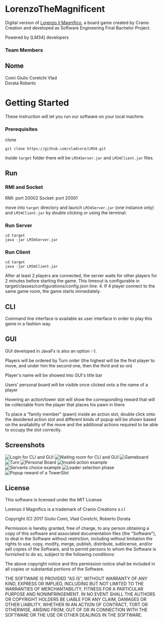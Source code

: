 # LorenzoTheMagnificent
Digital version of [Lorenzo il Magnifico](http://www.craniocreations.it/prodotto/lorenzo-il-magnifico/), a board game created by Cranio Creation and developed as Software Engineering Final Bachelor Project.

Powered by [LM34] developers

### Team Members
Nome			
----------------
Comi Giulio
Coretchi Vlad		
Dorata Roberto	



# Getting Started

These instruction will let you run our software on your local machine. 


### Prerequisites 

clone 

```
git clone https://github.com/vladcore/LM34.git
```

Inside `target` folder there will be `LM34Server.jar` and `LM34Client.jar` files.

## Run 

### RMI and Socket
RMI: port 20002
Socket: port 20001

move into `target` directory and launch `LM34Server.jar` (one instance only) and `LM34Client.jar` by double clicking or using the terminal:

### Run Server
```
cd target
java -jar LM34Server.jar
```
### Run Client
```
cd target
java -jar LM34Client.jar

```

After at least 2 players are connected, the server waits for other players for 2 minutes before starting the game. This timeout is configurable in target/classes/configurations/config.json line: 4.
If 4 player connect to the same game room, the game starts immediately.

## CLI
Command line interface is available as user interface in order to play this game in a fashion way.

## GUI

GUI developed in JavaFx is also an option :-).

Players will be ordered by Turn order (the highest will be the first player to move, and under him the second one, then the third and so on) 

Player's name will be showed into GUI's title bar 

Users' personal board will be visible once clicked onto a the name of a player

Hovering an action/tower slot will show the corresponding reward that will be collectable from the player that places his pawn in there  

To place a "family member" (pawn) inside an action slot, double click onto the desidered action slot and different kinds of popup  will be shown based on the availability of the move and the additional actions required to be able to occupy the slot correctly.

## Screenshots
![Login for CLI and GUI](https://image.ibb.co/kzdd4a/cattuera2.png?raw=true "Login for CLI and GUI")
![Waiting room for CLI and GUI](https://image.ibb.co/gXpJ4a/cattuera2.png?raw=true "Waiting room for CLI and GUI")
![Gameboard](https://image.ibb.co/nha2Cv/GUIScreenshot.png?raw=true "Gameboard")
![Turn](https://image.ibb.co/mRLBqF/Whats_App_Image_2017_07_09_at_23_52_51.jpg?raw=true "Turn")
![Personal Board](https://image.ibb.co/nB1Cxv/Whats_App_Image_2017_07_09_at_23_47_23.jpg?raw=true "Personal Board")
![Invalid action example](http://image.ibb.co/jWfm7v/messainvalidaction.png?raw=true "Invalid action example")
![Servants choice example](http://image.ibb.co/kyRR7v/servantsselection.png?raw=true "Servants choice example")
![Leader selection phase](http://image.ibb.co/dF7NfF/leaderselection.png?raw=true "Leader selection phase")
![Popup reward of a TowerSlot](http://image.ibb.co/jmX8nv/popupbonus.png?raw=true "Popup reward of a TowerSlot")

## License

This software is licensed under the MIT License

Lorenzo il Magnifico is a trademark of Cranio Creations s.r.l

Copyright (C) 2017 Giulio Comi, Vlad Coretchi, Roberto Dorata 

Permission is hereby granted, free of charge, to any person obtaining a copy
of this software and associated documentation files (the "Software"), to deal
in the Software without restriction, including without limitation the rights
to use, copy, modify, merge, publish, distribute, sublicense, and/or sell
copies of the Software, and to permit persons to whom the Software is
furnished to do so, subject to the following conditions:


The above copyright notice and this permission notice shall be included in
all copies or substantial portions of the Software.


THE SOFTWARE IS PROVIDED "AS IS", WITHOUT WARRANTY OF ANY KIND, EXPRESS OR
IMPLIED, INCLUDING BUT NOT LIMITED TO THE WARRANTIES OF MERCHANTABILITY,
FITNESS FOR A PARTICULAR PURPOSE AND NONINFRINGEMENT.  IN NO EVENT SHALL THE
AUTHORS OR COPYRIGHT HOLDERS BE LIABLE FOR ANY CLAIM, DAMAGES OR OTHER
LIABILITY, WHETHER IN AN ACTION OF CONTRACT, TORT OR OTHERWISE, ARISING FROM,
OUT OF OR IN CONNECTION WITH THE SOFTWARE OR THE USE OR OTHER DEALINGS IN
THE SOFTWARE.



